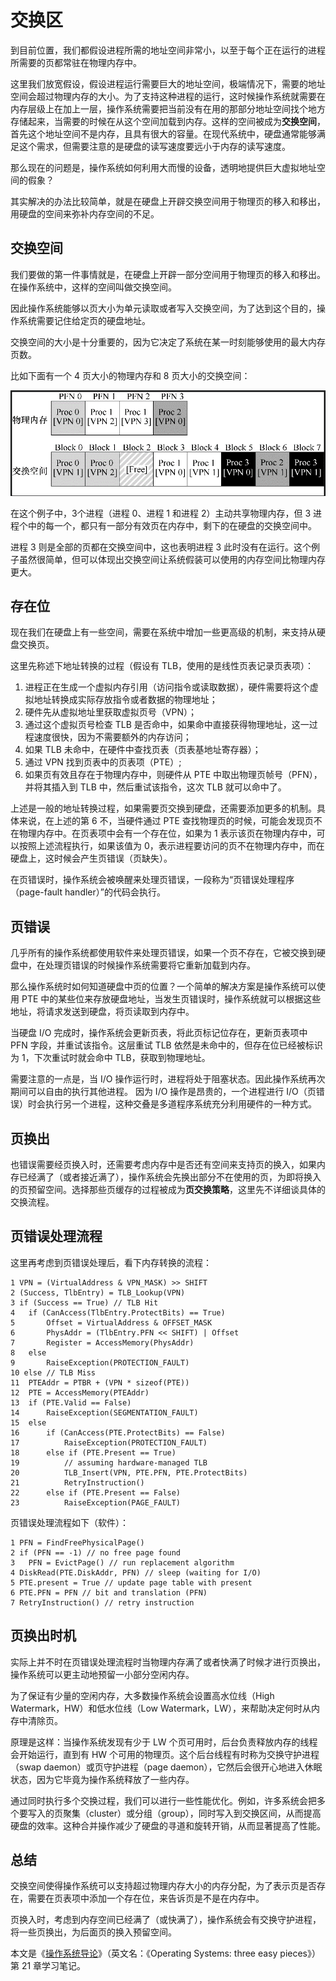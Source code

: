 # 交换区

到目前位置，我们都假设进程所需的地址空间非常小，以至于每个正在运行的进程所需要的页都常驻在物理内存中。

这里我们放宽假设，假设进程运行需要巨大的地址空间，极端情况下，需要的地址空间会超过物理内存的大小。为了支持这种进程的运行，这时候操作系统就需要在内存层级上在加上一层，操作系统需要把当前没有在用的那部分地址空间找个地方存储起来，当需要的时候在从这个空间加载到内存。这样的空间被成为**交换空间**，首先这个地址空间不是内存，且具有很大的容量。在现代系统中，硬盘通常能够满足这个需求，但需要注意的是硬盘的读写速度要远小于内存的读写速度。

那么现在的问题是，操作系统如何利用大而慢的设备，透明地提供巨大虚拟地址空间的假象？

其实解决的办法比较简单，就是在硬盘上开辟交换空间用于物理页的移入和移出，用硬盘的空间来弥补内存空间的不足。

## 交换空间

我们要做的第一件事情就是，在硬盘上开辟一部分空间用于物理页的移入和移出。在操作系统中，这样的空间叫做交换空间。

因此操作系统能够以页大小为单元读取或者写入交换空间，为了达到这个目的，操作系统需要记住给定页的硬盘地址。

交换空间的大小是十分重要的，因为它决定了系统在某一时刻能够使用的最大内存页数。

比如下面有一个 4 页大小的物理内存和 8 页大小的交换空间：

![](../images/3.9-1-交换空间示例.png)

在这个例子中，3个进程（进程 0、进程 1 和进程 2）主动共享物理内存，但 3 进程个中的每一个，都只有一部分有效页在内存中，剩下的在硬盘的交换空间中。

进程 3 则是全部的页都在交换空间中，这也表明进程 3 此时没有在运行。这个例子虽然很简单，但可以体现出交换空间让系统假装可以使用的内存空间比物理内存更大。

## 存在位

现在我们在硬盘上有一些空间，需要在系统中增加一些更高级的机制，来支持从硬盘交换页。

这里先称述下地址转换的过程（假设有 TLB，使用的是线性页表记录页表项）：

1. 进程正在生成一个虚拟内存引用（访问指令或读取数据），硬件需要将这个虚拟地址转换成实际存放指令或者数据的物理地址；
2. 硬件先从虚拟地址里获取虚拟页号（VPN）；
3. 通过这个虚拟页号检查 TLB 是否命中，如果命中直接获得物理地址，这一过程速度很快，因为不需要额外的内存访问；
4. 如果 TLB 未命中，在硬件中查找页表（页表基地址寄存器）；
5. 通过 VPN 找到页表中的页表项（PTE）;
6. 如果页有效且存在于物理内存中，则硬件从 PTE 中取出物理页帧号（PFN），并将其插入到 TLB 中，然后重试该指令，这次 TLB 就可以命中了。

上述是一般的地址转换过程，如果需要页交换到硬盘，还需要添加更多的机制。具体来说，在上述的第 6 不，当硬件通过 PTE 查找物理页的时候，可能会发现页不在物理内存中。在页表项中会有一个存在位，如果为 1 表示该页在物理内存中，可以按照上述流程执行，如果该值为 0，表示进程要访问的页不在物理内存中，而在硬盘上，这时候会产生页错误（页缺失）。

在页错误时，操作系统会被唤醒来处理页错误，一段称为“页错误处理程序（page-fault handler）”的代码会执行。

## 页错误

几乎所有的操作系统都使用软件来处理页错误，如果一个页不存在，它被交换到硬盘中，在处理页错误的时候操作系统需要将它重新加载到内存。

那么操作系统时如何知道硬盘中页的位置？一个简单的解决方案是操作系统可以使用 PTE 中的某些位来存放硬盘地址，当发生页错误时，操作系统就可以根据这些地址，将请求发送到硬盘，将页读取到内存中。

当硬盘 I/O 完成时，操作系统会更新页表，将此页标记位存在，更新页表项中 PFN 字段，并重试该指令。这层重试 TLB 依然是未命中的，但存在位已经被标识为 1，下次重试时就会命中 TLB，获取到物理地址。

需要注意的一点是，当 I/O 操作运行时，进程将处于阻塞状态。因此操作系统再次期间可以自由的执行其他进程。 因为 I/O 操作是昂贵的，一个进程进行 I/O（页错误）时会执行另一个进程，这种交叠是多道程序系统充分利用硬件的一种方式。

## 页换出

也错误需要经页换入时，还需要考虑内存中是否还有空间来支持页的换入，如果内存已经满了（或者接近满了），操作系统会先换出部分不在使用的页，为即将换入的页预留空间。选择那些页缓存的过程被成为**页交换策略**，这里先不详细谈具体的交换流程。

## 页错误处理流程

这里再考虑到页错误处理后，看下内存转换的流程：

```
1 VPN = (VirtualAddress & VPN_MASK) >> SHIFT
2 (Success, TlbEntry) = TLB_Lookup(VPN)
3 if (Success == True) // TLB Hit
4 	if (CanAccess(TlbEntry.ProtectBits) == True)
5 		Offset = VirtualAddress & OFFSET_MASK
6		PhysAddr = (TlbEntry.PFN << SHIFT) | Offset
7 		Register = AccessMemory(PhysAddr)
8 	else
9		RaiseException(PROTECTION_FAULT)
10 else // TLB Miss
11 	PTEAddr = PTBR + (VPN * sizeof(PTE))
12 	PTE = AccessMemory(PTEAddr)
13 	if (PTE.Valid == False)
14 		RaiseException(SEGMENTATION_FAULT)
15 	else
16 		if (CanAccess(PTE.ProtectBits) == False)
17 			RaiseException(PROTECTION_FAULT)
18 		else if (PTE.Present == True)
19 			// assuming hardware-managed TLB
20			TLB_Insert(VPN, PTE.PFN, PTE.ProtectBits)
21 			RetryInstruction()
22 		else if (PTE.Present == False)
23 			RaiseException(PAGE_FAULT)

```

页错误处理流程如下（软件）：

```
1 PFN = FindFreePhysicalPage()
2 if (PFN == -1) // no free page found
3 	PFN = EvictPage() // run replacement algorithm
4 DiskRead(PTE.DiskAddr, PFN) // sleep (waiting for I/O)
5 PTE.present = True // update page table with present
6 PTE.PFN = PFN // bit and translation (PFN)
7 RetryInstruction() // retry instruction
```

## 页换出时机

实际上并不时在页错误处理流程时当物理内存满了或者快满了时候才进行页换出，操作系统可以更主动地预留一小部分空闲内存。

为了保证有少量的空闲内存，大多数操作系统会设置高水位线（High Watermark，HW）和低水位线（Low Watermark，LW），来帮助决定何时从内存中清除页。

原理是这样：当操作系统发现有少于 LW 个页可用时，后台负责释放内存的线程会开始运行，直到有 HW 个可用的物理页。这个后台线程有时称为交换守护进程（swap daemon）或页守护进程（page daemon），它然后会很开心地进入休眠状态，因为它毕竟为操作系统释放了一些内存。

通过同时执行多个交换过程，我们可以进行一些性能优化。例如，许多系统会把多个要写入的页聚集（cluster）或分组（group），同时写入到交换区间，从而提高硬盘的效率。这种合并操作减少了硬盘的寻道和旋转开销，从而显著提高了性能。

## 总结

交换空间使得操作系统可以支持超过物理内存大小的内存分配，为了表示页是否存在，需要在页表项中添加一个存在位，来告诉页是不是在内存中。

页换入时，考虑到内存空间已经满了（或快满了），操作系统会有交换守护进程，将一些页换出，为后面页的换入预留空间。

本文是《[操作系统导论](https://weread.qq.com/web/reader/db8329d071cc7f70db8a479kc81322c012c81e728d9d180)》（英文名：《Operating Systems: three easy pieces》）第 21 章学习笔记。
